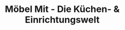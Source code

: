 ---
title: "Möbel Mit - Die Küchen- & Einrichtungswelt"
url: /naumburg/moebel-mit-die-kuechen-und-einrichtungswelt/
shop: Warenhaus
---